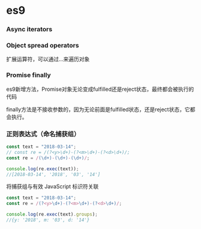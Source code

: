 #  es9

### **Async iterators**



### **Object spread operators**

扩展运算符，可以通过...来遍历对象

### Promise finally

es9新增方法，Promise对象无论变成fulfilled还是reject状态，最终都会被执行的代码

finally方法是不接收参数的，因为无论前面是fulfilled状态，还是reject状态，它都会执行。

### 正则表达式（命名捕获组）

```js
const text = "2018-03-14";
// const re = /(?<y>\d+)-(?<m>\d+)-(?<d>\d+)/;
const re = /(\d+)-(\d+)-(\d+)/;

console.log(re.exec(text));
//[2018-03-14', '2018', '03', '14']
```

将捕获组与有效 JavaScript 标识符关联

```js
const text = "2018-03-14";
const re = /(?<y>\d+)-(?<m>\d+)-(?<d>\d+)/;

console.log(re.exec(text).groups);
//{y: '2018', m: '03', d: '14'}
```

